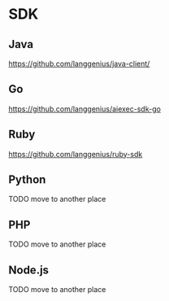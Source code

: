 # SDK

## Java

https://github.com/langgenius/java-client/

## Go

https://github.com/langgenius/aiexec-sdk-go

## Ruby

https://github.com/langgenius/ruby-sdk

## Python

TODO move to another place

## PHP

TODO move to another place

## Node.js

TODO move to another place
